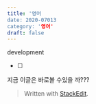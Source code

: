 ```yaml
---
title: '영어
date: 2020-07013
category: '영어'
draft: false
---
```


development

 - [ ] 

지금 이글은 바로볼 수있을 까???



> Written with [StackEdit](https://stackedit.io/).
<!--stackedit_data:
eyJoaXN0b3J5IjpbLTE5NjQxNjExMF19
-->